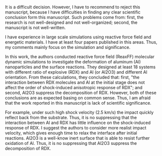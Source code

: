 It is a difficult decision. However, I have to recommend to reject this manuscript, because I have difficulties in finding any clear scientific conclusion form this manuscript. Such problems come from: first, the research is not well-designed and not well-organized; second, the manuscript is not well-written.

I have experience in large scale simulations using reactive force field and energetic materials. I have at least four papers published in this areas. Thus, my comments mainly focus on the simulation and significance.


In this work, the authors conducted reactive force field (ReaxFF) molecular dynamic simulations to investigate the deformation of aluminum (Al) nanoparticles and the surface reactions. They designed at least 18 systems with different ratio of explosive (RDX) and Al (or Al2O3) and different Al orientation. From these calculations, they concluded that: first, "the  interaction  between  RDX molecules  and  Al  at  the  initial  stage  does  not  affect  the  order  of  shock-induced anisotropic response of RDX"; and second, Al2O3 suppress the decomposition of RDX.
However, both of these conclusions are as expected basing on common sense. Thus, I am afraid that the work reported in this manuscript is lack of scientific significance.

For example, under such high shock velocity (2.5 km/s) the impact quickly reflect back from the substrate. Thus, it is no suppressing that the interaction between Al and RDX has little influence on the shock-induced response of RDX. I suggest the authors to consider more realist impact velocity, which gives enough time to relax the interface after initial reactions.
Al2O3 is a well-know inert surface that is able to resist further oxidation of Al. Thus, it is no suppressing that Al2O3 suppress the decomposition of RDX.
